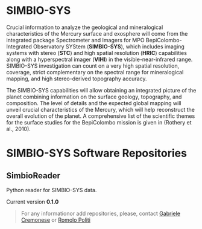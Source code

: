 # SIMBIO-SYS
Crucial information to analyze the geological and mineralogical characteristics of the Mercury surface and exosphere will come from the integrated package Spectrometer and Imagers for MPO BepiColombo-Integrated Observatory SYStem (**SIMBIO-SYS**), which includes imaging systems with stereo (**STC**) and high spatial resolution (**HRIC**) capabilities along with a hyperspectral imager (**VIHI**) in the visible-near-infrared range.
SIMBIO-SYS investigation can count on a very high spatial resolution, coverage, strict complementary on the spectral range for mineralogical mapping, and high stereo-derived topography accuracy.

The SIMBIO-SYS capabilities will allow obtaining an integrated picture of the planet combining information on the surface geology, topography, and composition. The level of details and the expected global mapping will unveil crucial characteristics of the Mercury, which will help reconstruct the overall evolution of the planet. A comprehensive list of the scientific themes for the surface studies for the BepiColombo mission is given in (Rothery et al., 2010).

# SIMBIO-SYS Software Repositories

## SimbioReader

Python reader for SIMBIO-SYS data. 

Current version **0.1.0**

 

> For any informationor add repositories, please, contact [Gabriele Cremonese](mailto:gabriele.cremonese@inaf.it) or [Romolo Politi](mailto:romolo.politi@inaf.it)


